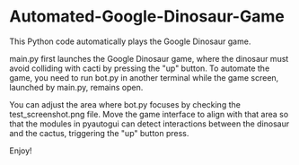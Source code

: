 # Automated-Google-Dinosaur-Game
This Python code automatically plays the Google Dinosaur game.

main.py first launches the Google Dinosaur game, where the dinosaur must avoid colliding with cacti by pressing the "up" button. To automate the game, you need to run bot.py in another terminal while the game screen, launched by main.py, remains open.

You can adjust the area where bot.py focuses by checking the test_screenshot.png file. Move the game interface to align with that area so that the modules in pyautogui can detect interactions between the dinosaur and the cactus, triggering the "up" button press.

Enjoy!
